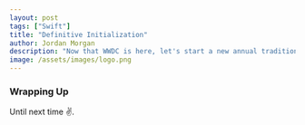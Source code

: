 ```yaml
---
layout: post
tags: ["Swift"]
title: "Definitive Initialization"
author: Jordan Morgan
description: "Now that WWDC is here, let's start a new annual tradition. It's time for the very first WWDC Pregame Quiz."
image: /assets/images/logo.png
---
```

### Wrapping Up

Until next time ✌️.